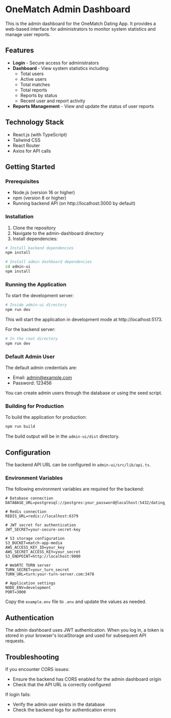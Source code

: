# OneMatch Admin Dashboard

This is the admin dashboard for the OneMatch Dating App. It provides a web-based interface for administrators to monitor system statistics and manage user reports.

## Features

- **Login** - Secure access for administrators
- **Dashboard** - View system statistics including:
  - Total users
  - Active users
  - Total matches
  - Total reports
  - Reports by status
  - Recent user and report activity
- **Reports Management** - View and update the status of user reports

## Technology Stack

- React.js (with TypeScript)
- Tailwind CSS
- React Router
- Axios for API calls

## Getting Started

### Prerequisites

- Node.js (version 16 or higher)
- npm (version 8 or higher)
- Running backend API (on http://localhost:3000 by default)

### Installation

1. Clone the repository
2. Navigate to the admin-dashboard directory
3. Install dependencies:

```bash
# Install backend dependencies
npm install

# Install admin dashboard dependencies
cd admin-ui
npm install
```

### Running the Application

To start the development server:

```bash
# Inside admin-ui directory
npm run dev
```

This will start the application in development mode at http://localhost:5173.

For the backend server:

```bash
# In the root directory
npm run dev
```

### Default Admin User

The default admin credentials are:
- Email: admin@example.com
- Password: 123456

You can create admin users through the database or using the seed script.

### Building for Production

To build the application for production:

```bash
npm run build
```

The build output will be in the `admin-ui/dist` directory.

## Configuration

The backend API URL can be configured in `admin-ui/src/lib/api.ts`. 

### Environment Variables

The following environment variables are required for the backend:

```
# Database connection
DATABASE_URL=postgresql://postgres:your_password@localhost:5432/dating_app

# Redis connection
REDIS_URL=redis://localhost:6379

# JWT secret for authentication
JWT_SECRET=your-secure-secret-key

# S3 storage configuration
S3_BUCKET=match-app-media
AWS_ACCESS_KEY_ID=your_key
AWS_SECRET_ACCESS_KEY=your_secret
S3_ENDPOINT=http://localhost:9000

# WebRTC TURN server
TURN_SECRET=your_turn_secret
TURN_URL=turn:your-turn-server.com:3478

# Application settings
NODE_ENV=development
PORT=3000
```

Copy the `example.env` file to `.env` and update the values as needed.

## Authentication 

The admin dashboard uses JWT authentication. When you log in, a token is stored in your browser's localStorage and used for subsequent API requests.

## Troubleshooting

If you encounter CORS issues:
- Ensure the backend has CORS enabled for the admin dashboard origin
- Check that the API URL is correctly configured

If login fails:
- Verify the admin user exists in the database
- Check the backend logs for authentication errors
